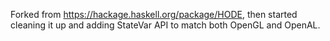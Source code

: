 Forked from https://hackage.haskell.org/package/HODE, then started cleaning it up and adding StateVar API to match both OpenGL and OpenAL.
